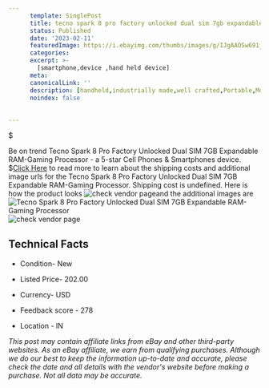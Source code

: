```yaml
---
      template: SinglePost
      title: tecno spark 8 pro factory unlocked dual sim 7gb expandable ram gaming processor
      status: Published
      date: '2023-02-11'
      featuredImage: https://i.ebayimg.com/thumbs/images/g/IJgAAOSw691jh3hA/s-l225.jpg
      categories: 
      excerpt: >-
        [smartphone,device ,hand held device]
      meta:
      canonicalLink: ''
      description: [handheld,industrially made,well crafted,Portable,Mobile,Compact,Convenient,Lightweight,Maneuverable,Man-portable,Miniature,Carriable,Hand-held,Light,Holdable,Transportable,Mobile device,Pocket-sized,On-the-go,Wireless,Cordless,Compact size,Convenient size, smartphone,device ,hand held device]
      noindex: false
      
        
---
```

$

Be on trend Tecno Spark 8 Pro Factory Unlocked Dual SIM 7GB Expandable RAM-Gaming Processor - a 5-star Cell Phones & Smartphones device.
$[Click Here](https://www.ebay.com/itm/385265751041?hash=item59b3a0d401%3Ag%3AIJgAAOSw691jh3hA&mkevt=1&mkcid=1&mkrid=711-53200-19255-0&campid=%253CePNCampaignId%253E&customid=%253CreferenceId%253E&toolid=10049) to read more to learn about the shipping costs and additional image urls for the Tecno Spark 8 Pro Factory Unlocked Dual SIM 7GB Expandable RAM-Gaming Processor. Shipping cost is undefined. Here is how the product looks ![check vendor page](https://i.ebayimg.com/thumbs/images/g/IJgAAOSw691jh3hA/s-l225.jpg)and the additional images are![Tecno Spark 8 Pro Factory Unlocked Dual SIM 7GB Expandable RAM-Gaming Processor](https://i.ebayimg.com/images/g/IJgAAOSw691jh3hA/s-l500.jpg)![check vendor page](https://origin-galleryplus.ebayimg.com/ws/web/385265751041_2_0_1/225x225.jpg,https://origin-galleryplus.ebayimg.com/ws/web/385265751041_3_0_1/225x225.jpg,https://origin-galleryplus.ebayimg.com/ws/web/385265751041_4_0_1/225x225.jpg,https://origin-galleryplus.ebayimg.com/ws/web/385265751041_5_0_1/225x225.jpg,https://origin-galleryplus.ebayimg.com/ws/web/385265751041_6_0_1/225x225.jpg,https://origin-galleryplus.ebayimg.com/ws/web/385265751041_7_0_1/225x225.jpg)



 ## Technical Facts 



     
      

 - Condition- New 


      

 - Listed Price- 202.00 


      

 - Currency- USD 


      

 - Feedback score - 278 


      

 - Location - IN 


      
      

 *_This post may contain affiliate links from eBay and other third-party websites. As an eBay affiliate, we earn from qualifying purchases. Although we do our best to keep the information up-to-date and accurate, please check the date and all details with the vendor's website before making a purchase. Not all data may be accurate._*






